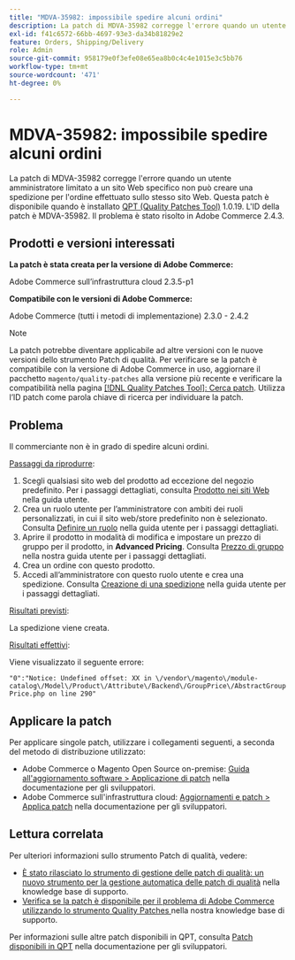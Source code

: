 ```yaml
---
title: "MDVA-35982: impossibile spedire alcuni ordini"
description: La patch di MDVA-35982 corregge l'errore quando un utente amministratore limitato a un sito Web specifico non può creare una spedizione per l'ordine effettuato sullo stesso sito Web. Questa patch è disponibile quando è installato [Quality Patches Tool (QPT)](/help/announcements/adobe-commerce-announcements/magento-quality-patches-released-new-tool-to-self-serve-quality-patches.md) 1.0.19. L'ID della patch è MDVA-35982. Il problema è stato risolto in Adobe Commerce 2.4.3.
exl-id: f41c6572-66bb-4697-93e3-da34b81829e2
feature: Orders, Shipping/Delivery
role: Admin
source-git-commit: 958179e0f3efe08e65ea8b0c4c4e1015e3c5bb76
workflow-type: tm+mt
source-wordcount: '471'
ht-degree: 0%

---
```


# MDVA-35982: impossibile spedire alcuni ordini

La patch di MDVA-35982 corregge l&#39;errore quando un utente amministratore limitato a un sito Web specifico non può creare una spedizione per l&#39;ordine effettuato sullo stesso sito Web. Questa patch è disponibile quando è installato [QPT (Quality Patches Tool)](/help/announcements/adobe-commerce-announcements/magento-quality-patches-released-new-tool-to-self-serve-quality-patches.md) 1.0.19. L&#39;ID della patch è MDVA-35982. Il problema è stato risolto in Adobe Commerce 2.4.3.

## Prodotti e versioni interessati

**La patch è stata creata per la versione di Adobe Commerce:**

Adobe Commerce sull’infrastruttura cloud 2.3.5-p1

**Compatibile con le versioni di Adobe Commerce:**

Adobe Commerce (tutti i metodi di implementazione) 2.3.0 - 2.4.2

>[!NOTE]
>
>La patch potrebbe diventare applicabile ad altre versioni con le nuove versioni dello strumento Patch di qualità. Per verificare se la patch è compatibile con la versione di Adobe Commerce in uso, aggiornare il pacchetto `magento/quality-patches` alla versione più recente e verificare la compatibilità nella pagina [[!DNL Quality Patches Tool]: Cerca patch](https://devdocs.magento.com/quality-patches/tool.html#patch-grid). Utilizza l’ID patch come parola chiave di ricerca per individuare la patch.

## Problema

Il commerciante non è in grado di spedire alcuni ordini.

<u>Passaggi da riprodurre</u>:

1. Scegli qualsiasi sito web del prodotto ad eccezione del negozio predefinito. Per i passaggi dettagliati, consulta [Prodotto nei siti Web](https://docs.magento.com/user-guide/catalog/settings-basic-websites.html) nella guida utente.
1. Crea un ruolo utente per l’amministratore con ambiti dei ruoli personalizzati, in cui il sito web/store predefinito non è selezionato. Consulta [Definire un ruolo](https://docs.magento.com/user-guide/system/permissions-user-roles.html#define-a-role) nella guida utente per i passaggi dettagliati.
1. Aprire il prodotto in modalità di modifica e impostare un prezzo di gruppo per il prodotto, in **Advanced Pricing**. Consulta [Prezzo di gruppo](https://docs.magento.com/user-guide/catalog/product-price-group.html) nella nostra guida utente per i passaggi dettagliati.
1. Crea un ordine con questo prodotto.
1. Accedi all’amministratore con questo ruolo utente e crea una spedizione. Consulta [Creazione di una spedizione](https://docs.magento.com/user-guide/sales/shipments-create.html) nella guida utente per i passaggi dettagliati.

<u>Risultati previsti</u>:

La spedizione viene creata.

<u>Risultati effettivi</u>:

Viene visualizzato il seguente errore:

`"0":"Notice: Undefined offset: XX in \/vendor\/magento\/module-catalog\/Model\/Product\/Attribute\/Backend\/GroupPrice\/AbstractGroupPrice.php on line 290"`

## Applicare la patch

Per applicare singole patch, utilizzare i collegamenti seguenti, a seconda del metodo di distribuzione utilizzato:

* Adobe Commerce o Magento Open Source on-premise: [Guida all&#39;aggiornamento software > Applicazione di patch](https://devdocs.magento.com/guides/v2.4/comp-mgr/patching/mqp.html) nella documentazione per gli sviluppatori.
* Adobe Commerce sull&#39;infrastruttura cloud: [Aggiornamenti e patch > Applica patch](https://devdocs.magento.com/cloud/project/project-patch.html) nella documentazione per gli sviluppatori.

## Lettura correlata

Per ulteriori informazioni sullo strumento Patch di qualità, vedere:

* [È stato rilasciato lo strumento di gestione delle patch di qualità: un nuovo strumento per la gestione automatica delle patch di qualità](/help/announcements/adobe-commerce-announcements/magento-quality-patches-released-new-tool-to-self-serve-quality-patches.md) nella knowledge base di supporto.
* [Verifica se la patch è disponibile per il problema di Adobe Commerce utilizzando lo strumento Quality Patches ](/help/support-tools/patches-available-in-qpt-tool/check-patch-for-magento-issue-with-magento-quality-patches.md) nella nostra knowledge base di supporto.

Per informazioni sulle altre patch disponibili in QPT, consulta [Patch disponibili in QPT](https://devdocs.magento.com/quality-patches/tool.html#patch-grid) nella documentazione per gli sviluppatori.
